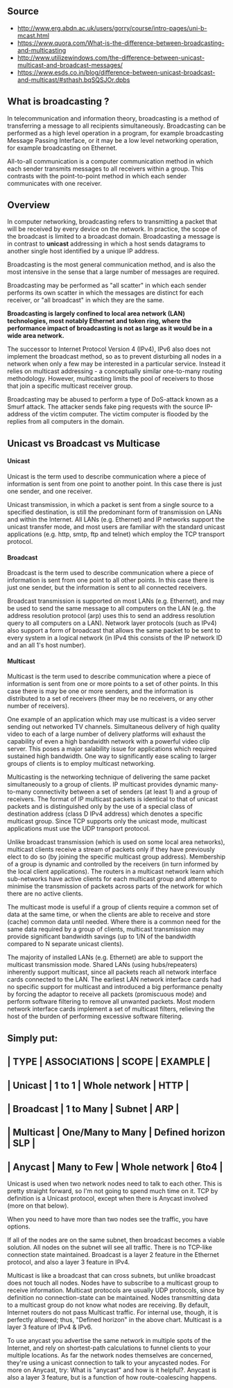 ## Source
* http://www.erg.abdn.ac.uk/users/gorry/course/intro-pages/uni-b-mcast.html
* https://www.quora.com/What-is-the-difference-between-broadcasting-and-multicasting
* http://www.utilizewindows.com/the-difference-between-unicast-multicast-and-broadcast-messages/
* https://www.esds.co.in/blog/difference-between-unicast-broadcast-and-multicast/#sthash.bqSQSJOr.dpbs

## What is broadcasting ?
In telecommunication and information theory, broadcasting is a method of transferring a message to all recipients simultaneously. Broadcasting can be performed as a high level operation in a program, for example broadcasting Message Passing Interface, or it may be a low level networking operation, for example broadcasting on Ethernet.

All-to-all communication is a computer communication method in which each sender transmits messages to all receivers within a group. This contrasts with the point-to-point method in which each sender communicates with one receiver.

## Overview
In computer networking, broadcasting refers to transmitting a packet that will be received by every device on the network. In practice, the scope of the broadcast is limited to a broadcast domain. Broadcasting a message is in contrast to __unicast__ addressing in which a host sends datagrams to another single host identified by a unique IP address.

Broadcasting is the most general communication method, and is also the most intensive in the sense that a large number of messages are required.

Broadcasting may be performed as "all scatter" in which each sender performs its own scatter in which the messages are distinct for each receiver, or "all broadcast" in which they are the same.

__Broadcasting is largely confined to local area network (LAN) technologies, most notably Ethernet and token ring, where the performance impact of broadcasting is not as large as it would be in a wide area network.__

The successor to Internet Protocol Version 4 (IPv4), IPv6 also does not implement the broadcast method, so as to prevent disturbing all nodes in a network when only a few may be interested in a particular service. Instead it relies on multicast addressing - a conceptually similar one-to-many routing methodology. However, multicasting limits the pool of receivers to those that join a specific multicast receiver group.

Broadcasting may be abused to perform a type of DoS-attack known as a Smurf attack. The attacker sends fake ping requests with the source IP-address of the victim computer. The victim computer is flooded by the replies from all computers in the domain.

## Unicast vs Broadcast vs Multicase

#### Unicast

Unicast is the term used to describe communication where a piece of information is sent from one point to another point. In this case there is just one sender, and one receiver.

Unicast transmission, in which a packet is sent from a single source to a specified destination, is still the predominant form of transmission on LANs and within the Internet. All LANs (e.g. Ethernet) and IP networks support the unicast transfer mode, and most users are familiar with the standard unicast applications (e.g. http, smtp, ftp and telnet) which employ the TCP transport protocol.

#### Broadcast

Broadcast is the term used to describe communication where a piece of information is sent from one point to all other points. In this case there is just one sender, but the information is sent to all connected receivers.

Broadcast transmission is supported on most LANs (e.g. Ethernet), and may be used to send the same message to all computers on the LAN (e.g. the address resolution protocol (arp) uses this to send an address resolution query to all computers on a LAN). Network layer protocols (such as IPv4) also support a form of broadcast that allows the same packet to be sent to every system in a logical network (in IPv4 this consists of the IP network ID and an all 1's host number).

#### Multicast

Multicast is the term used to describe communication where a piece of information is sent from one or more points to a set of other points. In this case there is may be one or more senders, and the information is distributed to a set of receivers (theer may be no receivers, or any other number of receivers).

One example of an application which may use multicast is a video server sending out networked TV channels. Simultaneous delivery of high quality video to each of a large number of delivery platforms will exhaust the capability of even a high bandwidth network with a powerful video clip server. This poses a major salability issue for applications which required sustained high bandwidth. One way to significantly ease scaling to larger groups of clients is to employ multicast networking.

Multicasting is the networking technique of delivering the same packet simultaneously to a group of clients. IP multicast provides dynamic many-to-many connectivity between a set of senders (at least 1) and a group of receivers. The format of IP multicast packets is identical to that of unicast packets and is distinguished only by the use of a special class of destination address (class D IPv4 address) which denotes a specific multicast group. Since TCP supports only the unicast mode, multicast applications must use the UDP transport protocol.

Unlike broadcast transmission (which is used on some local area networks), multicast clients receive a stream of packets only if they have previously elect to do so (by joining the specific multicast group address). Membership of a group is dynamic and controlled by the receivers (in turn informed by the local client applications). The routers in a multicast network learn which sub-networks have active clients for each multicast group and attempt to minimise the transmission of packets across parts of the network for which there are no active clients.

The multicast mode is useful if a group of clients require a common set of data at the same time, or when the clients are able to receive and store (cache) common data until needed. Where there is a common need for the same data required by a group of clients, multicast transmission may provide significant bandwidth savings (up to 1/N of the bandwidth compared to N separate unicast clients).

The majority of installed LANs (e.g. Ethernet) are able to support the multicast transmission mode. Shared LANs (using hubs/repeaters) inherently support multicast, since all packets reach all network interface cards connected to the LAN. The earliest LAN network interface cards had no specific support for multicast and introduced a big performance penalty by forcing the adaptor to receive all packets (promiscuous mode) and perform software filtering to remove all unwanted packets. Most modern network interface cards implement a set of multicast filters, relieving the host of the burden of performing excessive software filtering.


Simply put:
------------------------------------------------------------
| TYPE      | ASSOCIATIONS     | SCOPE           | EXAMPLE |
------------------------------------------------------------
| Unicast   | 1 to 1           | Whole network   | HTTP    | 
------------------------------------------------------------
| Broadcast | 1 to Many        | Subnet          | ARP     |
------------------------------------------------------------
| Multicast | One/Many to Many | Defined horizon | SLP     |
------------------------------------------------------------
| Anycast   | Many to Few      | Whole network   | 6to4    |
------------------------------------------------------------
Unicast is used when two network nodes need to talk to each other. This is pretty straight forward, so I'm not going to spend much time on it. TCP by definition is a Unicast protocol, except when there is Anycast involved (more on that below).

When you need to have more than two nodes see the traffic, you have options.

If all of the nodes are on the same subnet, then broadcast becomes a viable solution. All nodes on the subnet will see all traffic. There is no TCP-like connection state maintained. Broadcast is a layer 2 feature in the Ethernet protocol, and also a layer 3 feature in IPv4.

Multicast is like a broadcast that can cross subnets, but unlike broadcast does not touch all nodes. Nodes have to subscribe to a multicast group to receive information. Multicast protocols are usually UDP protocols, since by definition no connection-state can be maintained. Nodes transmitting data to a multicast group do not know what nodes are receiving. By default, Internet routers do not pass Multicast traffic. For internal use, though, it is perfectly allowed; thus, "Defined horizon" in the above chart. Multicast is a layer 3 feature of IPv4 & IPv6.

To use anycast you advertise the same network in multiple spots of the Internet, and rely on shortest-path calculations to funnel clients to your multiple locations. As far the network nodes themselves are concerned, they're using a unicast connection to talk to your anycasted nodes. For more on Anycast, try: What is "anycast" and how is it helpful?. Anycast is also a layer 3 feature, but is a function of how route-coalescing happens.


